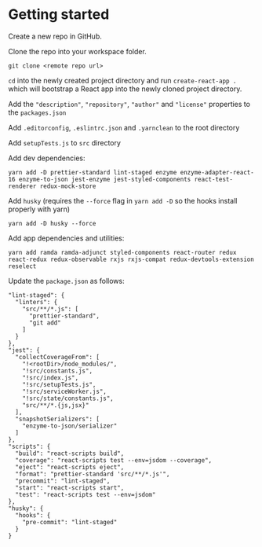 # Getting started

Create a new repo in GitHub.

Clone the repo into your workspace folder.

```
git clone <remote repo url>
```

`cd` into the newly created project directory and run `create-react-app .` which will bootstrap a React app into the newly cloned project directory.

Add the `"description"`, `"repository"`, `"author"` and `"license"` properties to the `packages.json`

Add `.editorconfig`, `.eslintrc.json` and  `.yarnclean` to the root directory

Add `setupTests.js` to `src` directory

Add dev dependencies:

```
yarn add -D prettier-standard lint-staged enzyme enzyme-adapter-react-16 enzyme-to-json jest-enzyme jest-styled-components react-test-renderer redux-mock-store
```

Add `husky` (requires the `--force` flag in `yarn add -D` so the hooks install properly with yarn)

```
yarn add -D husky --force
```

Add app dependencies and utilities:

```
yarn add ramda ramda-adjunct styled-components react-router redux react-redux redux-observable rxjs rxjs-compat redux-devtools-extension reselect
```

Update the `package.json` as follows:

```
"lint-staged": {
  "linters": {
    "src/**/*.js": [
      "prettier-standard",
      "git add"
    ]
  }
},
"jest": {
  "collectCoverageFrom": [
    "!<rootDir>/node_modules/",
    "!src/constants.js",
    "!src/index.js",
    "!src/setupTests.js",
    "!src/serviceWorker.js",
    "!src/state/constants.js",
    "src/**/*.{js,jsx}"
  ],
  "snapshotSerializers": [
    "enzyme-to-json/serializer"
  ]
},
"scripts": {
  "build": "react-scripts build",
  "coverage": "react-scripts test --env=jsdom --coverage",
  "eject": "react-scripts eject",
  "format": "prettier-standard 'src/**/*.js'",
  "precommit": "lint-staged",
  "start": "react-scripts start",
  "test": "react-scripts test --env=jsdom"
},
"husky": {
  "hooks": {
    "pre-commit": "lint-staged"
  }
}
```